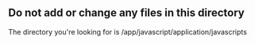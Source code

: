 ## Do not add or change any files in this directory

The directory you're looking for is /app/javascript/application/javascripts
